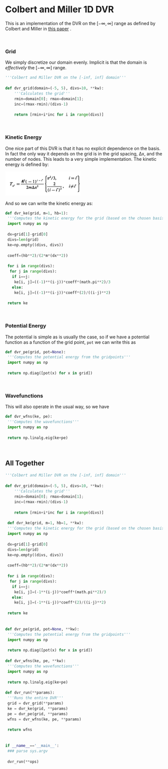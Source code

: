 <a id="colbertandmiller" class="Section" style="width:0;height:0;margin:0;padding:0;">&zwnj;</a>

# Colbert and Miller 1D DVR

This is an implementation of the DVR on the  $[-\infty, \infty]$ range as defined by Colbert and Miller in  [this paper](http://xbeams.chem.yale.edu/~batista/v572/ColbertMiller.pdf) .

<a id="grid" class="Subsubsection" style="width:0;height:0;margin:0;padding:0;">&zwnj;</a>

### Grid

We simply discretize our domain evenly. Implicit is that the domain is  *effectively* the  $[-\infty, \infty]$ range.

```python
'''Colbert and Miller DVR on the [-inf, inf] domain'''

def dvr_grid(domain=(-5, 5), divs=10, **kw):
    '''Calculates the grid'''
    rmin=domain[0]; rmax=domain[1];
    inc=(rmax-rmin)/(divs-1)

    return [rmin+i*inc for i in range(divs)]
```

<a id="kineticenergy" class="Subsubsection" style="width:0;height:0;margin:0;padding:0;">&zwnj;</a>

### Kinetic Energy

One nice part of this DVR is that it has no explicit dependence on the basis. In fact the only way it depends on the grid is in the grid spacing, Δx, and the number of nodes. This leads to a very simple implementation. The kinetic energy  is defined by:

![colbertandmiller-9125465807624024003](img/colbertandmiller-9125465807624024003.png)

And so we can write the kinetic energy as:

```python
def dvr_ke(grid, m=1, hb=1):
 '''Computes the kinetic energy for the grid (based on the chosen basis)'''
 import numpy as np

 dx=grid[1]-grid[0]
 divs=len(grid)
 ke=np.empty((divs, divs))

 coeff=(hb**2)/(2*m*(dx**2))

 for i in range(divs):
  for j in range(divs):
   if i==j:
    ke[i, j]=((-1)**(i-j))*coeff*(math.pi**2)/3
   else:
    ke[i, j]=((-1)**(i-j))*coeff*(2)/((i-j)**2)

 return ke
```

<a id="potentialenergy" class="Subsubsection" style="width:0;height:0;margin:0;padding:0;">&zwnj;</a>

### Potential Energy

The potential is simple as is usually the case, so if we have a potential function as a function of the grid point,  `pot` we can write this as

```python
def dvr_pe(grid, pot=None):
 '''Computes the potential energy from the gridpoints'''
 import numpy as np

 return np.diag([pot(x) for x in grid])
```

<a id="wavefunctions" class="Subsubsection" style="width:0;height:0;margin:0;padding:0;">&zwnj;</a>

### Wavefunctions

This will also operate in the usual way, so we have

```python
def dvr_wfns(ke, pe):
 '''Computes the wavefunctions'''
 import numpy as np

 return np.linalg.eig(ke+pe)
```

<a id="alltogether" class="Subsection" style="width:0;height:0;margin:0;padding:0;">&zwnj;</a>

## All Together

```python
'''Colbert and Miller DVR on the [-inf, inf] domain'''

def dvr_grid(domain=(-5, 5), divs=10, **kw):
    '''Calculates the grid'''
    rmin=domain[0]; rmax=domain[1];
    inc=(rmax-rmin)/(divs-1)

    return [rmin+i*inc for i in range(divs)]

 def dvr_ke(grid, m=1, hb=1, **kw):
 '''Computes the kinetic energy for the grid (based on the chosen basis)'''
 import numpy as np

 dx=grid[1]-grid[0]
 divs=len(grid)
 ke=np.empty((divs, divs))

 coeff=(hb**2)/(2*m*(dx**2))

 for i in range(divs):
  for j in range(divs):
   if i==j:
    ke[i, j]=(-1**(i-j))*coeff*(math.pi**2)/3
   else:
    ke[i, j]=(-1**(i-j))*coeff*(2)/((i-j)**2)

 return ke


def dvr_pe(grid, pot=None, **kw):
 '''Computes the potential energy from the gridpoints'''
 import numpy as np

 return np.diag([pot(x) for x in grid])

def dvr_wfns(ke, pe, **kw):
 '''Computes the wavefunctions'''
 import numpy as np

 return np.linalg.eig(ke+pe)

def dvr_run(**params):
 '''Runs the entire DVR'''
 grid = dvr_grid(**params)
 ke = dvr_ke(grid, **params)
 pe = dvr_pe(grid, **params)
 wfns = dvr_wfns(ke, pe, **params)

 return wfns


if __name__=='__main__':
 ### parse sys.argv

 dvr_run(**ops)
```
